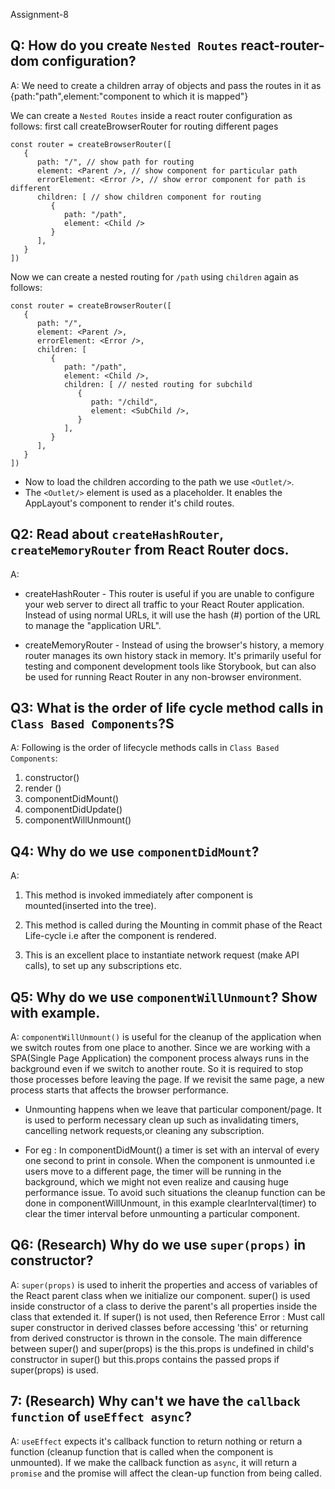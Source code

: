 Assignment-8

## Q: How do you create `Nested Routes` react-router-dom configuration?

A: We need to create a children array of objects and pass the routes in it as {path:"path",element:"component to which it is mapped"}

We can create a `Nested Routes` inside a react router configuration as follows:
first call createBrowserRouter for routing different pages

```
const router = createBrowserRouter([
   {
      path: "/", // show path for routing
      element: <Parent />, // show component for particular path
      errorElement: <Error />, // show error component for path is different
      children: [ // show children component for routing
         {
            path: "/path",
            element: <Child />
         }
      ],
   }
])
```

Now we can create a nested routing for `/path` using `children` again as follows:

```
const router = createBrowserRouter([
   {
      path: "/",
      element: <Parent />,
      errorElement: <Error />,
      children: [
         {
            path: "/path",
            element: <Child />,
            children: [ // nested routing for subchild
               {
                  path: "/child",
                  element: <SubChild />,
               }
            ],
         }
      ],
   }
])
```

- Now to load the children according to the path we use `<Outlet/>`.
- The `<Outlet/>` element is used as a placeholder. It enables the AppLayout's component to render it's child routes.

## Q2: Read about `createHashRouter`, `createMemoryRouter` from React Router docs.

A:

- createHashRouter - This router is useful if you are unable to configure your web server to direct all traffic to your React Router application. Instead of using normal URLs, it will use the hash (#) portion of the URL to manage the "application URL".

- createMemoryRouter - Instead of using the browser's history, a memory router manages its own history stack in memory. It's primarily useful for testing and component development tools like Storybook, but can also be used for running React Router in any non-browser environment.

## Q3: What is the order of life cycle method calls in `Class Based Components`?S

A: Following is the order of lifecycle methods calls in `Class Based Components`:

1. constructor()
2. render ()
3. componentDidMount()
4. componentDidUpdate()
5. componentWillUnmount()

## Q4: Why do we use `componentDidMount`?

A:

1. This method is invoked immediately after component is mounted(inserted into the tree).

2. This method is called during the Mounting in commit phase of the React Life-cycle i.e after the component is rendered.

3. This is an excellent place to instantiate network request (make API calls), to set up any subscriptions etc.

## Q5: Why do we use `componentWillUnmount`? Show with example.

A: `componentWillUnmount()` is useful for the cleanup of the application when we switch routes from one place to another. Since we are working with a SPA(Single Page Application) the component process always runs in the background even if we switch to another route. So it is required to stop those processes before leaving the page. If we revisit the same page, a new process starts that affects the browser performance.

- Unmounting happens when we leave that particular component/page. It is used to perform necessary clean up such as invalidating timers,
  cancelling network requests,or cleaning any subscription.

- For eg : In componentDidMount() a timer is set with an interval of every one second to print in console. When the component is unmounted i.e users move to a different page, the timer will be running in the background, which we might not even realize and causing huge performance issue. To avoid such situations the cleanup function can be done in componentWillUnmount, in this example clearInterval(timer) to clear the timer interval before unmounting a particular component.

## Q6: (Research) Why do we use `super(props)` in constructor?

A: `super(props)` is used to inherit the properties and access of variables of the React parent class when we initialize our component.
super() is used inside constructor of a class to derive the parent's all properties inside the class that extended it. If super() is not used, then Reference Error : Must call super constructor in derived classes before accessing 'this' or returning from derived constructor is thrown in the console.
The main difference between super() and super(props) is the this.props is undefined in child's constructor in super() but this.props contains the passed props if super(props) is used.

## 7: (Research) Why can't we have the `callback function` of `useEffect async`?

A: `useEffect` expects it's callback function to return nothing or return a function (cleanup function that is called when the component is unmounted). If we make the callback function as `async`, it will return a `promise` and the promise will affect the clean-up function from being called.
